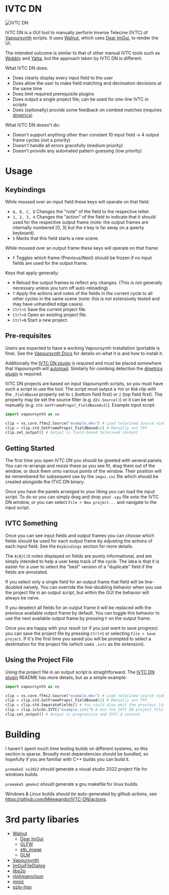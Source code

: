 # IVTC DN

![IVTC DN](https://user-images.githubusercontent.com/3258334/212783443-9ab09f9d-8321-43b7-8862-2119c65de020.png)

IVTC DN is a GUI tool to manually perform Inverse Telecine (IVTC) of [Vapoursynth](https://github.com/vapoursynth/vapoursynth) scripts. It uses [Walnut](https://github.com/TheCherno/Walnut), which uses [Dear ImGui](https://github.com/ocornut/imgui), to render the UI.

The intended outcome is similar to that of other manual IVTC tools such as [Wobbly](https://github.com/dubhater/Wobbly) and [Yatta](https://github.com/hatt/Yatta), but the approach taken by IVTC DN is different.

What IVTC DN does:
 - Does clearly display every input field to the user
 - Does allow the user to make field matching and decimation decisions at the same time
 - Does limit required prerequisite plugins
 - Does output a single project file; can be used for one-line IVTC in scripts
 - Does (optionally) provide some feedback on combed matches (requires [dmetrics](https://github.com/vapoursynth/dmetrics))

What IVTC DN doesn't do:
 - Doesn't support anything other than constant 10 input field -> 4 output frame cycles (not a priority)
 - Doesn't handle all errors gracefully (medium priority)
 - Doesn't provide any automated pattern guessing (low priority)

# Usage

## Keybindings

While moused over an input field these keys will operate on that field:
 - `A, B, C, D` Changes the "note" of the field to the respective letter.
 - `1, 2, 3, 4` Changes the "action" of the field to indicate that it should used for the respective output frame (note: the output frames are internally numbered [0, 3] but the `0` key is far away on a qwerty keyboard).
 - `S` Marks that this field starts a new scene.

While moused over an output frame these keys will operate on that frame:
 - `F` Toggles which frame (Previous/Next) should be frozen if no input fields are used for the output frame.

Keys that apply generally:
 - `R` Reload the output frames to reflect any changes. (This is not generally necessary unless you turn off auto-reloading)
 - `T` Apply the actions and notes of the fields in the current cycle to all other cycles in the same scene (note: this is not extensively tested and may have unhandled edge cases).
 - `Ctrl+S` Save the current project file.
 - `Ctrl+O` Open an existing project file.
 - `Ctrl+N` Start a new project.

## Pre-requisites

Users are expected to have a working Vapoursynth installation (portable is fine). See the [Vapoursynth Docs](https://www.vapoursynth.com/doc/) for details on what it is and how to install it.

Additionally the [IVTC DN plugin](https://github.com/Mikewando/IVTC-DN-plugin) is required and must be placed somewhere that Vapoursynth will [autoload](https://www.vapoursynth.com/doc/installation.html#plugin-autoloading). Similarly for combing detection the [dmetrics plugin](https://github.com/vapoursynth/dmetrics) is required.

IVTC DN projects are based on input Vapoursynth scripts, so you must have such a script to use the tool. The script must output a `YUV` or `RGB` clip with the `_FieldBased` property set to `1` (bottom field first) or `2` (top field first). The property may be set the source filter (e.g. `d2v.Source()`) or it can be set manually (e.g. `std.SetFrameProps(_FieldBased=2)`). Example input script:

```python
import vapoursynth as vs

clip = vs.core.ffms2.Source("example.mkv") # Load telecined source video
clip = clip.std.SetFrameProps(_FieldBased=2) # Manually set TFF
clip.set_output() # Output is field-based telecined content
```

## Getting Started

The first time you open IVTC DN you should be greeted with several panels. You can re-arrange and resize these as you see fit, drag them out of the window, or dock them onto various points of the window. Their position will be remembered for subsequent use by the `imgui.ini` file which should be created alongside the ITVC DN binary.

Once you have the panels arranged to your liking you can load the input script. To do so you can simply drag and drop your `.vpy` file onto the IVTC DN window, or you can select `File > New project...` and navigate to the input script.

## IVTC Something

Once you can see input fields and output frames you can choose which fields should be used for each output frame by adjusting the actions of each input field. See the `Keybindings` section for more details.

The `A|B|C|D` notes displayed on fields are purely informational, and are simply intended to help a user keep track of the cycle. The idea is that it is easier for a user to select the "best" version of a "duplicate" field if the fields are annotated.

If you select only a single field for an output frame that field will be line-doubled naively. You can override the line-doubling behavior when you use the project file in an output script, but within the GUI the behavior will always be naive.

If you deselect all fields for an output frame it will be replaced with the previous available output frame by default. You can toggle this behavior to use the next available output frame by pressing `F` on the output frame.

Once you are happy with your result (or if you just want to save progress) you can save the project file by pressing `Ctrl+S` or selecting `File > Save project`. If it's the first time you saved you will be prompted to select a destintation for the project file (which uses `.ivtc` as the extension).

## Using the Project File

Using the project file in an output script is straightforward. The [IVTC DN plugin](https://github.com/Mikewando/IVTC-DN-plugin) README has more details, but as a simple example:

```python
import vapoursynth as vs

clip = vs.core.ffms2.Source("example.mkv") # Load telecined source video
clip = clip.std.SetFrameProps(_FieldBased=2) # Manually set TFF
clip = clip.std.SeparateFields() # You could also omit the previous line and set tff=1 here
clip = clip.ivtcdn.IVTC("example.ivtc") # Use the IVTC DN project file
clip.set_output() # Output is progressive and IVTC'd content
```

# Building

I haven't spent much time testing builds on different systems, so this section is sparse. Broadly most dependencies should be bundled, so hopefully if you are familiar with C++ builds you can build it.

`premake5 vs2022` _should_ generate a visual studio 2022 project file for windows builds.

`premake5 gmake2` _should_ generate a gnu makefile for linux builds.

Windows & Linux builds _should be_ auto-generated by github actions, see https://github.com/Mikewando/IVTC-DN/actions.

# 3rd party libaries

 - [Walnut](https://github.com/TheCherno/Walnut)
   - [Dear ImGui](https://github.com/ocornut/imgui)
   - [GLFW](https://github.com/glfw/glfw)
   - [stb_image](https://github.com/nothings/stb)
   - [GLM](https://github.com/g-truc/glm)
 - [Vapoursynth](https://github.com/vapoursynth/vapoursynth)
 - [ImGuiFileDialog](https://github.com/aiekick/ImGuiFileDialog)
 - [libp2p](https://github.com/sekrit-twc/libp2p)
 - [nlohmann/json](https://github.com/nlohmann/json)
 - [miniz](https://github.com/richgel999/miniz)
 - [gzip-hpp](https://github.com/mapbox/gzip-hpp)
